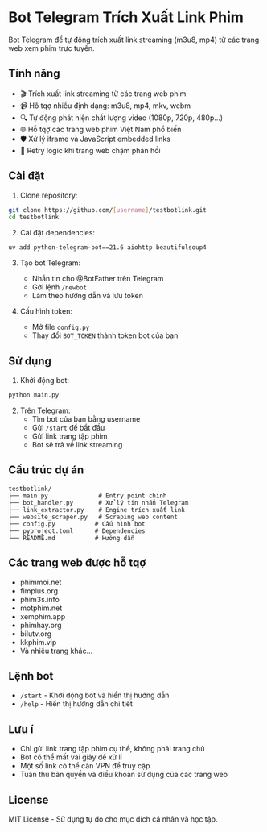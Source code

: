 # Bot Telegram Trích Xuất Link Phim

Bot Telegram để tự động trích xuất link streaming (m3u8, mp4) từ các trang web xem phim trực tuyến.

## Tính năng

- 🎬 Trích xuất link streaming từ các trang web phim
- 📹 Hỗ tqợ nhiều định dạng: m3u8, mp4, mkv, webm
- 🔍 Tự động phát hiện chất lượng video (1080p, 720p, 480p...)
- 🌐 Hỗ tqợ các trang web phim Việt Nam phổ biến
- 🛡️ Xử lý iframe và JavaScript embedded links
- 🔄 Retry logic khi trang web chậm phản hồi

## Cài đặt

1. Clone repository:
```bash
git clone https://github.com/[username]/testbotlink.git
cd testbotlink
```

2. Cài đặt dependencies:
```bash
uv add python-telegram-bot==21.6 aiohttp beautifulsoup4
```

3. Tạo bot Telegram:
   - Nhắn tin cho @BotFather trên Telegram
   - Gời lệnh `/newbot`
   - Làm theo hướng dẫn và lưu token

4. Cấu hình token:
   - Mở file `config.py`
   - Thay đổi `BOT_TOKEN` thành token bot của bạn

## Sử dụng

1. Khởi động bot:
```bash
python main.py
```

2. Trên Telegram:
   - Tìm bot của bạn bằng username
   - Gửi `/start` để bắt đầu
   - Gửi link trang tập phim
   - Bot sẽ trả về link streaming

## Cấu trúc dự án

```
testbotlink/
├── main.py              # Entry point chính
├── bot_handler.py       # Xử lý tin nhắn Telegram
├── link_extractor.py    # Engine trích xuất link
├── website_scraper.py   # Scraping web content
├── config.py           # Cấu hình bot
├── pyproject.toml      # Dependencies
└── README.md           # Hướng dẫn
```

## Các trang web được hỗ tqợ

- phimmoi.net
- fimplus.org
- phim3s.info
- motphim.net
- xemphim.app
- phimhay.org
- bilutv.org
- kkphim.vip
- Và nhiều trang khác...

## Lệnh bot

- `/start` - Khởi động bot và hiển thị hướng dẫn
- `/help` - Hiển thị hướng dẫn chi tiết

## Lưu í

- Chỉ gửi link trang tập phim cụ thể, không phải trang chủ
- Bot có thể mất vài giây để xử lí
- Một số link có thể cần VPN để truy cập
- Tuân thủ bản quyền và điều khoản sử dụng của các trang web

## License

MIT License - Sử dụng tự do cho mục đích cá nhân và học tập.